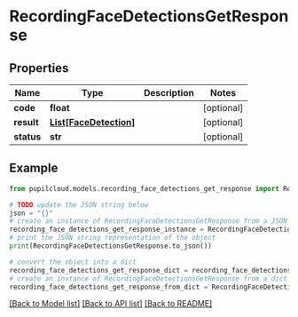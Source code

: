 # RecordingFaceDetectionsGetResponse


## Properties

Name | Type | Description | Notes
------------ | ------------- | ------------- | -------------
**code** | **float** |  | [optional] 
**result** | [**List[FaceDetection]**](FaceDetection.md) |  | [optional] 
**status** | **str** |  | [optional] 

## Example

```python
from pupilcloud.models.recording_face_detections_get_response import RecordingFaceDetectionsGetResponse

# TODO update the JSON string below
json = "{}"
# create an instance of RecordingFaceDetectionsGetResponse from a JSON string
recording_face_detections_get_response_instance = RecordingFaceDetectionsGetResponse.from_json(json)
# print the JSON string representation of the object
print(RecordingFaceDetectionsGetResponse.to_json())

# convert the object into a dict
recording_face_detections_get_response_dict = recording_face_detections_get_response_instance.to_dict()
# create an instance of RecordingFaceDetectionsGetResponse from a dict
recording_face_detections_get_response_from_dict = RecordingFaceDetectionsGetResponse.from_dict(recording_face_detections_get_response_dict)
```
[[Back to Model list]](../README.md#documentation-for-models) [[Back to API list]](../README.md#documentation-for-api-endpoints) [[Back to README]](../README.md)


